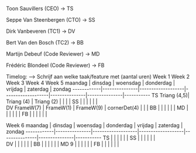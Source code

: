 Toon Sauvillers (CEO) -> TS

Seppe Van Steenbergen (CTO) -> SS

Dirk Vanbeveren (TC1) -> DV

Bert Van den Bosch (TC2) -> BB

Martijn Debeuf (Code Reviewer) -> MD

Frédéric Blondeel (Code Reviewer) -> FB

Timelog:
--> Schrijf aan welke taak/feature met (aantal uren)
Week 1
Week 2
Week 3
Week 4
Week 5
    maandag     |   dinsdag     |   woensdag        |   donderdag       |   vrijdag     |   zaterdag    |   zondag
    ------------|---------------|-------------------|-------------------|---------------|---------------|-----------
TS  Triang (4,5)| Triang (4)    | Triang (2)        |                   |               |               |
SS              |               |                   |                   |               |               |   
DV  FrameW(7)   | FrameW(1)     | FrameW(9)         | cornerDet(4)      |               |               |
BB              |               |                   |                   |               |               |
MD              |               |                   |                   |               |               |
FB              |               |                   |                   |               |               |

Week 6
    maandag     |   dinsdag     |   woensdag        |   donderdag       |   vrijdag     |   zaterdag    |   zondag
    ------------|---------------|-------------------|-------------------|---------------|---------------|-----------
TS              |               |                   |                   |               |               |
SS              |               |                   |                   |               |               |   
DV              |               |                   |                   |               |               |
BB              |               |                   |                   |               |               |
MD      9       |               |                   |                   |               |               |
FB              |               |                   |                   |               |               |
